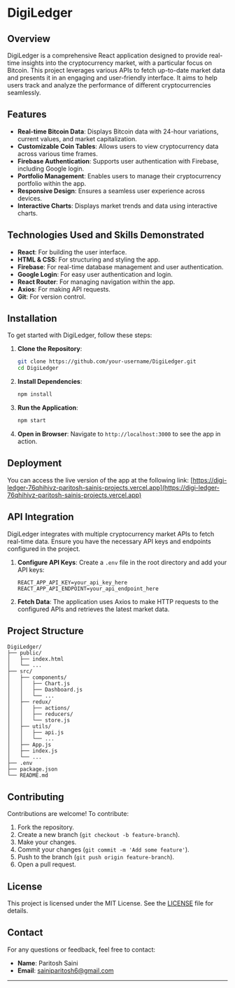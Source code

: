 # DigiLedger

## Overview

DigiLedger is a comprehensive React application designed to provide real-time insights into the cryptocurrency market, with a particular focus on Bitcoin. This project leverages various APIs to fetch up-to-date market data and presents it in an engaging and user-friendly interface. It aims to help users track and analyze the performance of different cryptocurrencies seamlessly.

## Features

- **Real-time Bitcoin Data**: Displays Bitcoin data with 24-hour variations, current values, and market capitalization.
- **Customizable Coin Tables**: Allows users to view cryptocurrency data across various time frames.
- **Firebase Authentication**: Supports user authentication with Firebase, including Google login.
- **Portfolio Management**: Enables users to manage their cryptocurrency portfolio within the app.
- **Responsive Design**: Ensures a seamless user experience across devices.
- **Interactive Charts**: Displays market trends and data using interactive charts.

## Technologies Used and Skills Demonstrated

- **React**: For building the user interface.
- **HTML & CSS**: For structuring and styling the app.
- **Firebase**: For real-time database management and user authentication.
- **Google Login**: For easy user authentication and login.
- **React Router**: For managing navigation within the app.
- **Axios**: For making API requests.
- **Git**: For version control.

## Installation

To get started with DigiLedger, follow these steps:

1. **Clone the Repository**:
   ```bash
   git clone https://github.com/your-username/DigiLedger.git
   cd DigiLedger
   ```

2. **Install Dependencies**:
   ```bash
   npm install
   ```

3. **Run the Application**:
   ```bash
   npm start
   ```

4. **Open in Browser**:
   Navigate to `http://localhost:3000` to see the app in action.

## Deployment

You can access the live version of the app at the following link:
[https://digi-ledger-76qhihivz-paritosh-sainis-projects.vercel.app](https://digi-ledger-76qhihivz-paritosh-sainis-projects.vercel.app)

## API Integration

DigiLedger integrates with multiple cryptocurrency market APIs to fetch real-time data. Ensure you have the necessary API keys and endpoints configured in the project.

1. **Configure API Keys**:
   Create a `.env` file in the root directory and add your API keys:
   ```plaintext
   REACT_APP_API_KEY=your_api_key_here
   REACT_APP_API_ENDPOINT=your_api_endpoint_here
   ```

2. **Fetch Data**:
   The application uses Axios to make HTTP requests to the configured APIs and retrieves the latest market data.

## Project Structure

```plaintext
DigiLedger/
├── public/
│   ├── index.html
│   └── ...
├── src/
│   ├── components/
│   │   ├── Chart.js
│   │   ├── Dashboard.js
│   │   └── ...
│   ├── redux/
│   │   ├── actions/
│   │   ├── reducers/
│   │   └── store.js
│   ├── utils/
│   │   ├── api.js
│   │   └── ...
│   ├── App.js
│   ├── index.js
│   └── ...
├── .env
├── package.json
└── README.md
```

## Contributing

Contributions are welcome! To contribute:

1. Fork the repository.
2. Create a new branch (`git checkout -b feature-branch`).
3. Make your changes.
4. Commit your changes (`git commit -m 'Add some feature'`).
5. Push to the branch (`git push origin feature-branch`).
6. Open a pull request.

## License

This project is licensed under the MIT License. See the [LICENSE](LICENSE) file for details.

## Contact

For any questions or feedback, feel free to contact:

- **Name**: Paritosh Saini
- **Email**: sainiparitosh6@gmail.com

---
